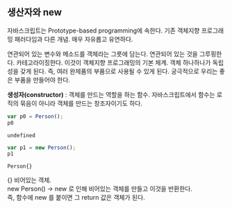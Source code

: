 ## 생산자와 new
자바스크립트는 Prototype-based programming에 속한다. 기존 객체지향 프로그래밍 패러다임과 다른 개념. 매우 자유롭고 유연하다.  

연관되어 있는 변수와 메소드를 객체라는 그릇에 담는다. 연관되어 있는 것을 그루핑한다. 카테고라이징한다. 이것이 객체지향 프로그래밍의 기본 체계. 객체 하나하나가 독립성을 갖게 된다. 즉, 여러 완제품의 부품으로 사용될 수 있게 된다. 궁극적으로 우리는 좋은 부품을 만들어야 한다.  

**생성자(constructor)** : 객체를 만드는 역할을 하는 함수. 자바스크립트에서 함수는 로직의 묶음이 아니라 객체를 만드는 창조자이기도 하다.  

```javascript
var p0 = Person();
p0
```

```
undefined
```

```javascript
var p1 = new Person();
p1
```

```
Person{}
```

{} 비어있는 객체.  
new Person() -> new 로 인해 비어있는 객체를 만들고 이것을 반환한다.  
즉, 함수에 new 를 붙이면 그 return 값은 객체가 된다.  
